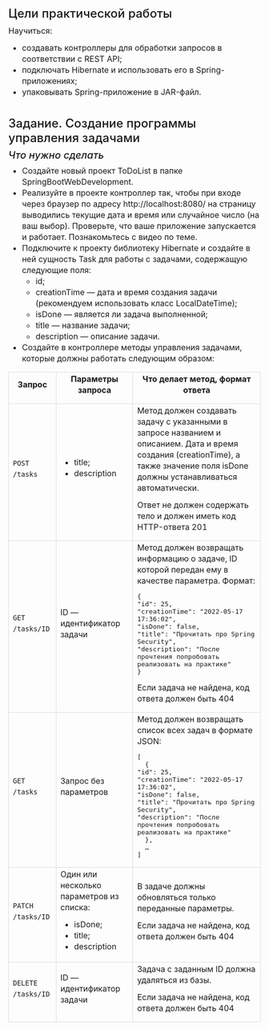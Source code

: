 <h4 fr-original-style="" style="font-size: 1.5rem; margin-top: 0px; margin-bottom: 0.5rem; color: inherit; line-height: 1.2; font-weight: 500; box-sizing: border-box;">Цели практической работы</h4>
<p fr-original-style="" style="margin-top: 0px; margin-bottom: 12px; color: var(--ui-sb-color-text-main); box-sizing: border-box; font-size: 16px; line-height: 22px;">Научиться:</p>
<ul fr-original-style="" style="margin-top: 0px; margin-bottom: 1rem; box-sizing: border-box; font-size: 16px; line-height: 22px;"><li fr-original-style="" style="box-sizing: border-box;">создавать контроллеры для обработки запросов в соответствии с REST API;</li><li fr-original-style="" style="box-sizing: border-box;">подключать Hibernate и использовать его в Spring-приложениях;</li><li fr-original-style="" style="box-sizing: border-box;">упаковывать Spring-приложение в JAR-файл.<br fr-original-style="" style="box-sizing: border-box;"><br fr-original-style="" style="box-sizing: border-box;"></li></ul>
<h4 fr-original-style="" style="font-size: 1.5rem; margin-top: 0px; margin-bottom: 0.5rem; color: inherit; line-height: 1.2; font-weight: 500; box-sizing: border-box;">Задание. Создание программы управления задачами</h4>
<h5 fr-original-style="" style="font-size: 1.25rem; margin-top: 0px; margin-bottom: 0.5rem; color: inherit; line-height: 1.2; font-weight: 500; box-sizing: border-box;">Что нужно сделать</h5>
<ul fr-original-style="" style="margin-top: 0px; margin-bottom: 1rem; box-sizing: border-box; font-size: 16px; line-height: 22px;"><li fr-original-style="" style="box-sizing: border-box;">Создайте новый проект ToDoList в папке SpringBootWebDevelopment.</li><li fr-original-style="" style="box-sizing: border-box;">Реализуйте в проекте контроллер так, чтобы при входе через браузер по адресу http://localhost:8080/ на страницу выводились текущие дата и время или случайное число (на ваш выбор). Проверьте, что ваше приложение запускается и работает. Познакомьтесь с видео по теме.&nbsp;</li><li fr-original-style="" style="box-sizing: border-box;">Подключите к проекту библиотеку Hibernate и создайте в ней сущность Task для работы с задачами, содержащую следующие поля:<ul fr-original-style="" style="margin-top: 0px; margin-bottom: 0px; box-sizing: border-box; font-size: 16px; line-height: 22px;"><li fr-original-style="" style="box-sizing: border-box;">id;</li><li fr-original-style="" style="box-sizing: border-box;">creationTime — дата и время создания задачи (рекомендуем использовать класс LocalDateTime);</li><li fr-original-style="" style="box-sizing: border-box;">isDone — является ли задача выполненной;</li><li fr-original-style="" style="box-sizing: border-box;">title — название задачи;</li><li fr-original-style="" style="box-sizing: border-box;">description — описание задачи.</li></ul></li><li fr-original-style="" style="box-sizing: border-box;">Создайте в контроллере методы управления задачами, которые должны работать следующим образом:</li></ul>
<table fr-original-style="" style="border-collapse: collapse; border: none; empty-cells: show; max-width: 100%; box-sizing: border-box;"><tbody fr-original-style="" style="box-sizing: border-box;"><tr fr-original-style="" style="user-select: none; box-sizing: border-box;"><td fr-original-style="" style="min-width: 5px; box-sizing: border-box; user-select: text; border: 1px solid rgb(221, 221, 221);"><p fr-original-style="text-align: center;" style="text-align: center; margin-top: 0px; margin-bottom: 12px; color: var(--ui-sb-color-text-main); box-sizing: border-box; font-size: 16px; line-height: 22px;"><strong fr-original-style="" style="font-weight: 700; box-sizing: border-box;">Запрос</strong></p></td><td fr-original-style="" style="min-width: 5px; box-sizing: border-box; user-select: text; border: 1px solid rgb(221, 221, 221);"><p fr-original-style="text-align: center;" style="text-align: center; margin-top: 0px; margin-bottom: 12px; color: var(--ui-sb-color-text-main); box-sizing: border-box; font-size: 16px; line-height: 22px;"><strong fr-original-style="" style="font-weight: 700; box-sizing: border-box;">Параметры запроса</strong></p></td><td fr-original-style="" style="min-width: 5px; box-sizing: border-box; user-select: text; border: 1px solid rgb(221, 221, 221);"><p fr-original-style="text-align: center;" style="text-align: center; margin-top: 0px; margin-bottom: 12px; color: var(--ui-sb-color-text-main); box-sizing: border-box; font-size: 16px; line-height: 22px;"><strong fr-original-style="" style="font-weight: 700; box-sizing: border-box;">Что делает метод,&nbsp;</strong><strong fr-original-style="" style="font-weight: 700; box-sizing: border-box;">формат ответа</strong></p></td></tr><tr fr-original-style="" style="user-select: none; box-sizing: border-box;"><td fr-original-style="" style="min-width: 5px; box-sizing: border-box; user-select: text; border: 1px solid rgb(221, 221, 221);"><p fr-original-style="" style="margin-top: 0px; margin-bottom: 12px; color: var(--ui-sb-color-text-main); box-sizing: border-box; font-size: 16px; line-height: 22px;"><code fr-original-style="" style="box-sizing: border-box;">POST /tasks</code></p></td><td fr-original-style="" style="min-width: 5px; box-sizing: border-box; user-select: text; border: 1px solid rgb(221, 221, 221);"><ul fr-original-style="" style="margin-top: 0px; margin-bottom: 1rem; box-sizing: border-box; font-size: 16px; line-height: 22px;"><li fr-original-style="" style="box-sizing: border-box;">title;</li><li fr-original-style="" style="box-sizing: border-box;">description</li></ul></td><td fr-original-style="" style="min-width: 5px; box-sizing: border-box; user-select: text; border: 1px solid rgb(221, 221, 221);"><p fr-original-style="" style="margin-top: 0px; margin-bottom: 12px; color: var(--ui-sb-color-text-main); box-sizing: border-box; font-size: 16px; line-height: 22px;">Метод должен создавать задачу с указанными в запросе названием и описанием. Дата и время создания (creationTime), а также значение поля isDone должны устанавливаться автоматически.</p><p fr-original-style="" style="margin-top: 0px; margin-bottom: 12px; color: var(--ui-sb-color-text-main); box-sizing: border-box; font-size: 16px; line-height: 22px;">Ответ не должен содержать тело и должен иметь код HTTP-ответа 201</p></td></tr><tr fr-original-style="" style="user-select: none; box-sizing: border-box;"><td fr-original-style="" style="min-width: 5px; box-sizing: border-box; user-select: text; border: 1px solid rgb(221, 221, 221);"><p fr-original-style="" style="margin-top: 0px; margin-bottom: 12px; color: var(--ui-sb-color-text-main); box-sizing: border-box; font-size: 16px; line-height: 22px;"><code fr-original-style="" style="box-sizing: border-box;">GET /tasks/ID</code></p></td><td fr-original-style="" style="min-width: 5px; box-sizing: border-box; user-select: text; border: 1px solid rgb(221, 221, 221);"><p fr-original-style="" style="margin-top: 0px; margin-bottom: 12px; color: var(--ui-sb-color-text-main); box-sizing: border-box; font-size: 16px; line-height: 22px;">ID — идентификатор задачи</p></td><td fr-original-style="" style="min-width: 5px; box-sizing: border-box; user-select: text; border: 1px solid rgb(221, 221, 221);"><p fr-original-style="" style="margin-top: 0px; margin-bottom: 12px; color: var(--ui-sb-color-text-main); box-sizing: border-box; font-size: 16px; line-height: 22px;">Метод должен возвращать информацию о задаче, ID которой передан ему в качестве параметра. Формат:</p><pre fr-original-style="" style="white-space: pre-wrap; overflow-wrap: break-word; overflow: visible; box-sizing: border-box;">{<br fr-original-style="" style="box-sizing: border-box;">"id": 25,<br fr-original-style="" style="box-sizing: border-box;">"creationTime": "2022-05-17 17:36:02",<br fr-original-style="" style="box-sizing: border-box;">"isDone": false,<br fr-original-style="" style="box-sizing: border-box;">"title": "Прочитать про Spring Security",<br fr-original-style="" style="box-sizing: border-box;">"description": "После прочтения попробовать реализовать на практике"<br fr-original-style="" style="box-sizing: border-box;">}</pre><p fr-original-style="" style="margin-top: 0px; margin-bottom: 12px; color: var(--ui-sb-color-text-main); box-sizing: border-box; font-size: 16px; line-height: 22px;">Если задача не найдена, код ответа должен быть 404</p></td></tr><tr fr-original-style="" style="user-select: none; box-sizing: border-box;"><td fr-original-style="" style="min-width: 5px; box-sizing: border-box; user-select: text; border: 1px solid rgb(221, 221, 221);"><p fr-original-style="" style="margin-top: 0px; margin-bottom: 12px; color: var(--ui-sb-color-text-main); box-sizing: border-box; font-size: 16px; line-height: 22px;"><code fr-original-style="" style="box-sizing: border-box;">GET /tasks</code></p></td><td fr-original-style="" style="min-width: 5px; box-sizing: border-box; user-select: text; border: 1px solid rgb(221, 221, 221);"><p fr-original-style="" style="margin-top: 0px; margin-bottom: 12px; color: var(--ui-sb-color-text-main); box-sizing: border-box; font-size: 16px; line-height: 22px;">Запрос без параметров</p></td><td fr-original-style="" style="min-width: 5px; box-sizing: border-box; user-select: text; border: 1px solid rgb(221, 221, 221);"><p fr-original-style="" style="margin-top: 0px; margin-bottom: 12px; color: var(--ui-sb-color-text-main); box-sizing: border-box; font-size: 16px; line-height: 22px;">Метод должен возвращать список всех задач в формате JSON:</p><pre fr-original-style="" style="white-space: pre-wrap; overflow-wrap: break-word; overflow: visible; box-sizing: border-box;">[<br fr-original-style="" style="box-sizing: border-box;">  {<br fr-original-style="" style="box-sizing: border-box;">"id": 25,<br fr-original-style="" style="box-sizing: border-box;">"creationTime": "2022-05-17 17:36:02",<br fr-original-style="" style="box-sizing: border-box;">"isDone": false,<br fr-original-style="" style="box-sizing: border-box;">"title": "Прочитать про Spring Security",<br fr-original-style="" style="box-sizing: border-box;">"description": "После прочтения попробовать реализовать на практике"<br fr-original-style="" style="box-sizing: border-box;">  },<br fr-original-style="" style="box-sizing: border-box;">  …<br fr-original-style="" style="box-sizing: border-box;">]</pre></td></tr><tr fr-original-style="" style="user-select: none; box-sizing: border-box;"><td fr-original-style="" style="min-width: 5px; box-sizing: border-box; user-select: text; border: 1px solid rgb(221, 221, 221);"><p fr-original-style="" style="margin-top: 0px; margin-bottom: 12px; color: var(--ui-sb-color-text-main); box-sizing: border-box; font-size: 16px; line-height: 22px;"><code fr-original-style="" style="box-sizing: border-box;">PATCH /tasks/ID</code></p></td><td fr-original-style="" style="min-width: 5px; box-sizing: border-box; user-select: text; border: 1px solid rgb(221, 221, 221);"><p fr-original-style="" style="margin-top: 0px; margin-bottom: 12px; color: var(--ui-sb-color-text-main); box-sizing: border-box; font-size: 16px; line-height: 22px;">Один или несколько параметров из списка:</p><ul fr-original-style="" style="margin-top: 0px; margin-bottom: 1rem; box-sizing: border-box; font-size: 16px; line-height: 22px;"><li fr-original-style="" style="box-sizing: border-box;">isDone;</li><li fr-original-style="" style="box-sizing: border-box;">title;</li><li fr-original-style="" style="box-sizing: border-box;">description</li></ul></td><td fr-original-style="" style="min-width: 5px; box-sizing: border-box; user-select: text; border: 1px solid rgb(221, 221, 221);"><p fr-original-style="" style="margin-top: 0px; margin-bottom: 12px; color: var(--ui-sb-color-text-main); box-sizing: border-box; font-size: 16px; line-height: 22px;">В задаче должны обновляться только переданные параметры.&nbsp;</p><p fr-original-style="" style="margin-top: 0px; margin-bottom: 12px; color: var(--ui-sb-color-text-main); box-sizing: border-box; font-size: 16px; line-height: 22px;">Если задача не найдена, код ответа должен быть 404</p></td></tr><tr fr-original-style="" style="user-select: none; box-sizing: border-box;"><td fr-original-style="" style="min-width: 5px; box-sizing: border-box; user-select: text; border: 1px solid rgb(221, 221, 221);"><p fr-original-style="" style="margin-top: 0px; margin-bottom: 12px; color: var(--ui-sb-color-text-main); box-sizing: border-box; font-size: 16px; line-height: 22px;"><code fr-original-style="" style="box-sizing: border-box;">DELETE /tasks/ID</code></p></td><td fr-original-style="" style="min-width: 5px; box-sizing: border-box; user-select: text; border: 1px solid rgb(221, 221, 221);"><p fr-original-style="" style="margin-top: 0px; margin-bottom: 12px; color: var(--ui-sb-color-text-main); box-sizing: border-box; font-size: 16px; line-height: 22px;">ID — идентификатор задачи</p></td><td fr-original-style="" style="min-width: 5px; box-sizing: border-box; user-select: text; border: 1px solid rgb(221, 221, 221);"><p fr-original-style="" style="margin-top: 0px; margin-bottom: 12px; color: var(--ui-sb-color-text-main); box-sizing: border-box; font-size: 16px; line-height: 22px;">Задача с заданным ID должна удаляться из базы.</p><p fr-original-style="" style="margin-top: 0px; margin-bottom: 12px; color: var(--ui-sb-color-text-main); box-sizing: border-box; font-size: 16px; line-height: 22px;">Если задача не найдена, код ответа должен быть 404</p></td></tr></tbody></table>